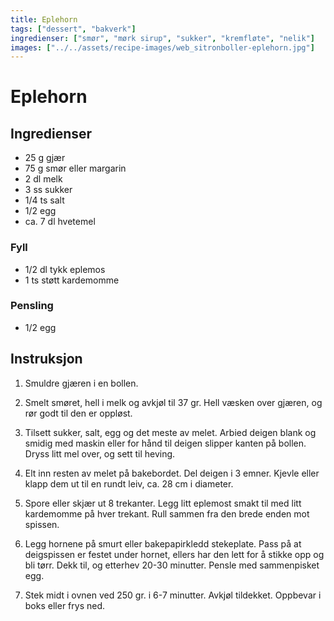 ```yaml
---
title: Eplehorn
tags: ["dessert", "bakverk"]
ingredienser: ["smør", "mørk sirup", "sukker", "kremfløte", "nelik"]
images: ["../../assets/recipe-images/web_sitronboller-eplehorn.jpg"]
---
```


# Eplehorn

## Ingredienser

- 25 g gjær
- 75 g smør eller margarin
- 2 dl melk
- 3 ss sukker
- 1/4 ts salt
- 1/2 egg
- ca. 7 dl hvetemel

### Fyll

- 1/2 dl tykk eplemos
- 1 ts støtt kardemomme

### Pensling

- 1/2 egg

## Instruksjon

1. Smuldre gjæren i en bollen.

2. Smelt smøret, hell i melk og avkjøl til 37 gr. Hell væsken over gjæren, og rør godt til den er oppløst.

3. Tilsett sukker, salt, egg og det meste av melet. Arbied deigen blank og smidig med maskin eller for hånd til deigen slipper kanten på bollen. Dryss litt mel over, og sett til heving.

4. Elt inn resten av melet på bakebordet. Del deigen i 3 emner. Kjevle eller klapp dem ut til en rundt leiv, ca. 28 cm i diameter.

5. Spore eller skjær ut 8 trekanter. Legg litt eplemost smakt til med litt kardemomme på hver trekant. Rull sammen fra den brede enden mot spissen.

6. Legg hornene på smurt eller bakepapirkledd stekeplate. Pass på at deigspissen er festet under hornet, ellers har den lett for å stikke opp og bli tørr. Dekk til, og etterhev 20-30 minutter. Pensle med sammenpisket egg.

7. Stek midt i ovnen ved 250 gr. i 6-7 minutter. Avkjøl tildekket. Oppbevar i boks eller frys ned.
